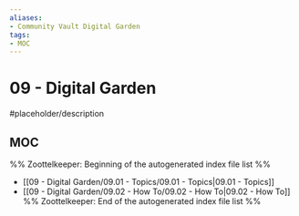 ```yaml
---
aliases:
- Community Vault Digital Garden
tags:
- MOC
---
```


# 09 - Digital Garden

#placeholder/description 

## MOC

%% Zoottelkeeper: Beginning of the autogenerated index file list  %%
- [[09 - Digital Garden/09.01 - Topics/09.01 - Topics|09.01 - Topics]]
- [[09 - Digital Garden/09.02 - How To/09.02 - How To|09.02 - How To]]
%% Zoottelkeeper: End of the autogenerated index file list  %%